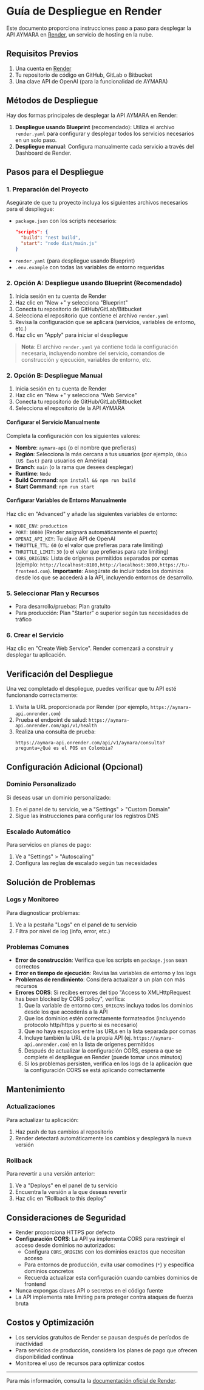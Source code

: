 # Guía de Despliegue en Render

Este documento proporciona instrucciones paso a paso para desplegar la API AYMARA en [Render](https://render.com), un servicio de hosting en la nube.

## Requisitos Previos

1. Una cuenta en [Render](https://render.com)
2. Tu repositorio de código en GitHub, GitLab o Bitbucket
3. Una clave API de OpenAI (para la funcionalidad de AYMARA)

## Métodos de Despliegue

Hay dos formas principales de desplegar la API AYMARA en Render:

1. **Despliegue usando Blueprint** (recomendado): Utiliza el archivo `render.yaml` para configurar y desplegar todos los servicios necesarios en un solo paso.
2. **Despliegue manual**: Configura manualmente cada servicio a través del Dashboard de Render.

## Pasos para el Despliegue

### 1. Preparación del Proyecto

Asegúrate de que tu proyecto incluya los siguientes archivos necesarios para el despliegue:

- `package.json` con los scripts necesarios:
  ```json
  "scripts": {
    "build": "nest build",
    "start": "node dist/main.js"
  }
  ```
- `render.yaml` (para despliegue usando Blueprint)
- `.env.example` con todas las variables de entorno requeridas

### 2. Opción A: Despliegue usando Blueprint (Recomendado)

1. Inicia sesión en tu cuenta de Render
2. Haz clic en "New +" y selecciona "Blueprint"
3. Conecta tu repositorio de GitHub/GitLab/Bitbucket
4. Selecciona el repositorio que contiene el archivo `render.yaml`
5. Revisa la configuración que se aplicará (servicios, variables de entorno, etc.)
6. Haz clic en "Apply" para iniciar el despliegue

> **Nota**: El archivo `render.yaml` ya contiene toda la configuración necesaria, incluyendo nombre del servicio, comandos de construcción y ejecución, variables de entorno, etc.

### 2. Opción B: Despliegue Manual

1. Inicia sesión en tu cuenta de Render
2. Haz clic en "New +" y selecciona "Web Service"
3. Conecta tu repositorio de GitHub/GitLab/Bitbucket
4. Selecciona el repositorio de la API AYMARA

#### Configurar el Servicio Manualmente

Completa la configuración con los siguientes valores:

- **Nombre**: `aymara-api` (o el nombre que prefieras)
- **Región**: Selecciona la más cercana a tus usuarios (por ejemplo, `Ohio (US East)` para usuarios en América)
- **Branch**: `main` (o la rama que desees desplegar)
- **Runtime**: `Node`
- **Build Command**: `npm install && npm run build`
- **Start Command**: `npm run start`

#### Configurar Variables de Entorno Manualmente

Haz clic en "Advanced" y añade las siguientes variables de entorno:

- `NODE_ENV`: `production`
- `PORT`: `10000` (Render asignará automáticamente el puerto)
- `OPENAI_API_KEY`: Tu clave API de OpenAI
- `THROTTLE_TTL`: `60` (o el valor que prefieras para rate limiting)
- `THROTTLE_LIMIT`: `30` (o el valor que prefieras para rate limiting)
- `CORS_ORIGINS`: Lista de orígenes permitidos separados por comas (ejemplo: `http://localhost:8100,http://localhost:3000,https://tu-frontend.com`). **Importante**: Asegúrate de incluir todos los dominios desde los que se accederá a la API, incluyendo entornos de desarrollo.

### 5. Seleccionar Plan y Recursos

- Para desarrollo/pruebas: Plan gratuito
- Para producción: Plan "Starter" o superior según tus necesidades de tráfico

### 6. Crear el Servicio

Haz clic en "Create Web Service". Render comenzará a construir y desplegar tu aplicación.

## Verificación del Despliegue

Una vez completado el despliegue, puedes verificar que tu API esté funcionando correctamente:

1. Visita la URL proporcionada por Render (por ejemplo, `https://aymara-api.onrender.com`)
2. Prueba el endpoint de salud: `https://aymara-api.onrender.com/api/v1/health`
3. Realiza una consulta de prueba:
   ```
   https://aymara-api.onrender.com/api/v1/aymara/consulta?pregunta=¿Qué es el POS en Colombia?
   ```

## Configuración Adicional (Opcional)

### Dominio Personalizado

Si deseas usar un dominio personalizado:

1. En el panel de tu servicio, ve a "Settings" > "Custom Domain"
2. Sigue las instrucciones para configurar los registros DNS

### Escalado Automático

Para servicios en planes de pago:

1. Ve a "Settings" > "Autoscaling"
2. Configura las reglas de escalado según tus necesidades

## Solución de Problemas

### Logs y Monitoreo

Para diagnosticar problemas:

1. Ve a la pestaña "Logs" en el panel de tu servicio
2. Filtra por nivel de log (info, error, etc.)

### Problemas Comunes

- **Error de construcción**: Verifica que los scripts en `package.json` sean correctos
- **Error en tiempo de ejecución**: Revisa las variables de entorno y los logs
- **Problemas de rendimiento**: Considera actualizar a un plan con más recursos
- **Errores CORS**: Si recibes errores del tipo "Access to XMLHttpRequest has been blocked by CORS policy", verifica:
  1. Que la variable de entorno `CORS_ORIGINS` incluya todos los dominios desde los que accederás a la API
  2. Que los dominios estén correctamente formateados (incluyendo protocolo http/https y puerto si es necesario)
  3. Que no haya espacios entre las URLs en la lista separada por comas
  4. Incluye también la URL de la propia API (ej. `https://aymara-api.onrender.com`) en la lista de orígenes permitidos
  5. Después de actualizar la configuración CORS, espera a que se complete el despliegue en Render (puede tomar unos minutos)
  6. Si los problemas persisten, verifica en los logs de la aplicación que la configuración CORS se está aplicando correctamente

## Mantenimiento

### Actualizaciones

Para actualizar tu aplicación:

1. Haz push de tus cambios al repositorio
2. Render detectará automáticamente los cambios y desplegará la nueva versión

### Rollback

Para revertir a una versión anterior:

1. Ve a "Deploys" en el panel de tu servicio
2. Encuentra la versión a la que deseas revertir
3. Haz clic en "Rollback to this deploy"

## Consideraciones de Seguridad

- Render proporciona HTTPS por defecto
- **Configuración CORS**: La API ya implementa CORS para restringir el acceso desde dominios no autorizados:
  - Configura `CORS_ORIGINS` con los dominios exactos que necesitan acceso
  - Para entornos de producción, evita usar comodines (`*`) y especifica dominios concretos
  - Recuerda actualizar esta configuración cuando cambies dominios de frontend
- Nunca expongas claves API o secretos en el código fuente
- La API implementa rate limiting para proteger contra ataques de fuerza bruta

## Costos y Optimización

- Los servicios gratuitos de Render se pausan después de períodos de inactividad
- Para servicios de producción, considera los planes de pago que ofrecen disponibilidad continua
- Monitorea el uso de recursos para optimizar costos

---

Para más información, consulta la [documentación oficial de Render](https://render.com/docs).